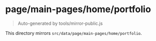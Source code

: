 # page/main-pages/home/portfolio

> Auto-generated by tools/mirror-public.js

This directory mirrors `src/data/page/main-pages/home/portfolio`.
